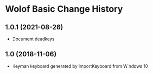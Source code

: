 Wolof Basic Change History
====================

1.0.1 (2021-08-26)
----------------
* Document deadkeys 

1.0 (2018-11-06)
----------------
* Keyman keyboard generated by ImportKeyboard from Windows 10 

